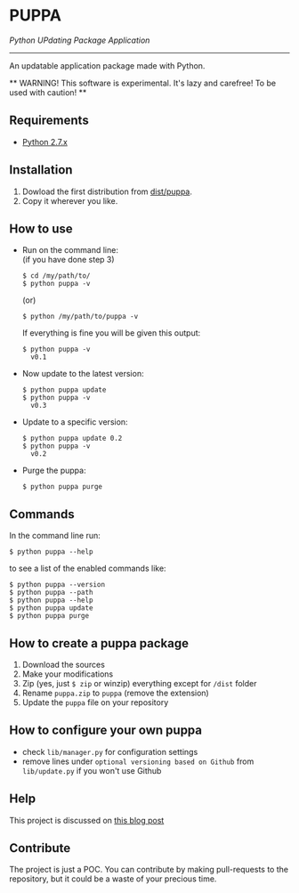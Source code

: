 # PUPPA
*Python UPdating Package Application*
* * *
 
An updatable application package made with Python.

** WARNING! This software is experimental. It's lazy and carefree! To be used with caution! **

## Requirements

* [Python 2.7.x](https://www.python.org/downloads/)

## Installation
1. Dowload the first distribution from [dist/puppa](https://github.com/jonathanargentiero/puppa/blob/0.1/dist/puppa?raw=true).
2. Copy it wherever you like.

## How to use
* Run on the command line:   
   (if you have done step 3)
   
   ````
   $ cd /my/path/to/
   $ python puppa -v
   ````
   
   (or)
   
   ````
   $ python /my/path/to/puppa -v
   ````
   
   If everything is fine you will be given this output:
   
   ````
   $ python puppa -v   
     v0.1
   ````   
   
* Now update to the latest version:
   
   ````
   $ python puppa update
   $ python puppa -v   
     v0.3
   ````
   
* Update to a specific version:
   
   ````
   $ python puppa update 0.2
   $ python puppa -v   
     v0.2
   ````
   
* Purge the puppa:
   
   ````
   $ python puppa purge
   ````

## Commands

In the command line run:

````
$ python puppa --help
````

to see a list of the enabled commands like:

````
$ python puppa --version
$ python puppa --path
$ python puppa --help
$ python puppa update 
$ python puppa purge
````

## How to create a puppa package

1. Download the sources
2. Make your modifications
3. Zip (yes, just `$ zip` or winzip) everything except for `/dist` folder
4. Rename `puppa.zip` to `puppa` (remove the extension)
5. Update the `puppa` file on your repository

## How to configure your own puppa

* check `lib/manager.py` for configuration settings
* remove lines under `optional versioning based on Github` from `lib/update.py` if you won't use Github

## Help

This project is discussed on [this blog post](http://blog.jonathanargentiero.com/puppa)

## Contribute

The project is just a POC. You can contribute by making pull-requests to the repository, but it could be a waste of your precious time.